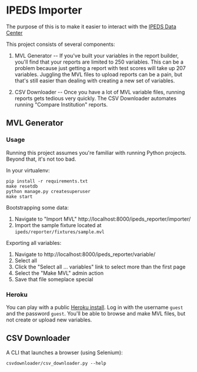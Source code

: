 IPEDS Importer
==============

The purpose of this is to make it easier to interact with the [IPEDS Data
Center](http://nces.ed.gov/ipeds/datacenter/Default.aspx)

This project consists of several components:

1. MVL Generator -- If you've built your variables in the report builder,
   you'll find that your reports are limited to 250 variables. This can be a
   problem because just getting a report with test scores will take up 207
   variables. Juggling the MVL files to upload reports can be a pain, but
   that's still easier than dealing with creating a new set of variables.

2. CSV Downloader -- Once you have a lot of MVL variable files, running reports
   gets tedious very quickly. The CSV Downloader automates running "Compare
   Institution" reports.


MVL Generator
-------------

### Usage

Running this project assumes you're familiar with running Python projects.
Beyond that, it's not too bad.


In your virtualenv:

    pip install -r requirements.txt
    make resetdb
    python manage.py createsuperuser
    make start

Bootstrapping some data:

1. Navigate to "Import MVL" http://localhost:8000/ipeds_reporter/importer/
2. Import the sample fixture located at `ipeds/reporter/fixtures/sample.mvl`

Exporting all variables:

1. Navigate to http://localhost:8000/ipeds_reporter/variable/
2. Select all
3. Click the "Select all ... variables" link to select more than the first page
4. Select the "Make MVL" admin action
5. Save that file someplace special


### Heroku

You can play with a public [Heroku install]. Log in with the username `guest`
and the password `guest`. You'll be able to browse and make MVL files, but not
create or upload new variables.

  [Heroku install]: https://ipeds-reporter.herokuapp.com/


CSV Downloader
--------------

A CLI that launches a browser (using Selenium):

    csvdownloader/csv_downloader.py --help
